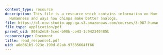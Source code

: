 ```yaml
---
content_type: resource
description: This file is a resource which contains information on Hominid Behavior,
  Humanness and ways how chimps make better analogs.
file: https://ol-ocw-studio-app-qa.s3.amazonaws.com/courses/3-987-human-origins-and-evolution-spring-2006/a6d861b5923e190d82ab97585664ff66_read_response1.pdf
file_type: application/pdf
parent_uid: 808a2eb8-5ced-b98b-ce43-1c942340485b
resourcetype: Document
title: read_response1.pdf
uid: a6d861b5-923e-190d-82ab-97585664ff66
---
```

